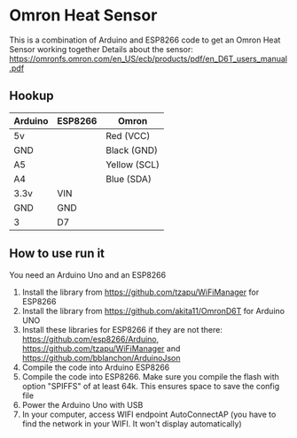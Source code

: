 # Omron Heat Sensor
This is a combination of Arduino and ESP8266 code to get an Omron Heat Sensor working together
Details about the sensor: https://omronfs.omron.com/en_US/ecb/products/pdf/en_D6T_users_manual.pdf

## Hookup

| Arduino        | ESP8266      | Omron       |
| ------------- |---------------|-------------| 
| 5v            |               | Red (VCC)   |
| GND           |               | Black (GND) |
| A5            |               | Yellow (SCL)|
| A4            |               | Blue (SDA)  |
| 3.3v          | VIN           |             | 
| GND           | GND           |             |
| 3             | D7            |             |

## How to use run it
You need an Arduino Uno and an ESP8266

1. Install the library from https://github.com/tzapu/WiFiManager for ESP8266
2. Install the library from https://github.com/akita11/OmronD6T for Arduino UNO
3. Install these libraries for ESP8266 if they are not there: https://github.com/esp8266/Arduino, https://github.com/tzapu/WiFiManager and https://github.com/bblanchon/ArduinoJson
4. Compile the code into Arduino ESP8266
5. Compile the code into ESP8266. Make sure you compile the flash with option "SPIFFS" of at least 64k. This ensures space to save the config file
6. Power the Arduino Uno with USB
7. In your computer, access WIFI endpoint AutoConnectAP (you have to find the network in your WIFI. It won't display automatically)
